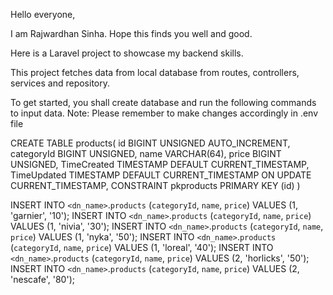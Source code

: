 Hello everyone,

I am Rajwardhan Sinha.
Hope this finds you well and good.

Here is a Laravel project to showcase my backend skills.

This project fetches data from local database from routes, controllers, services and repository.

To get started, you shall create database and run the following commands to input data.
Note: Please remember to make changes accordingly in .env file

CREATE TABLE products(
  id BIGINT UNSIGNED AUTO_INCREMENT,
  categoryId BIGINT UNSIGNED,
  name VARCHAR(64),
  price BIGINT UNSIGNED,
  TimeCreated TIMESTAMP DEFAULT CURRENT_TIMESTAMP,
  TimeUpdated TIMESTAMP DEFAULT CURRENT_TIMESTAMP ON UPDATE CURRENT_TIMESTAMP,
  CONSTRAINT pkproducts PRIMARY KEY (id)
)

INSERT INTO `<dn_name>`.`products` (`categoryId`, `name`, `price`) VALUES (1, 'garnier', '10');
INSERT INTO `<dn_name>`.`products` (`categoryId`, `name`, `price`) VALUES (1, 'nivia', '30');
INSERT INTO `<dn_name>`.`products` (`categoryId`, `name`, `price`) VALUES (1, 'nyka', '50');
INSERT INTO `<dn_name>`.`products` (`categoryId`, `name`, `price`) VALUES (1, 'loreal', '40');
INSERT INTO `<dn_name>`.`products` (`categoryId`, `name`, `price`) VALUES (2, 'horlicks', '50');
INSERT INTO `<dn_name>`.`products` (`categoryId`, `name`, `price`) VALUES (2, 'nescafe', '80');

